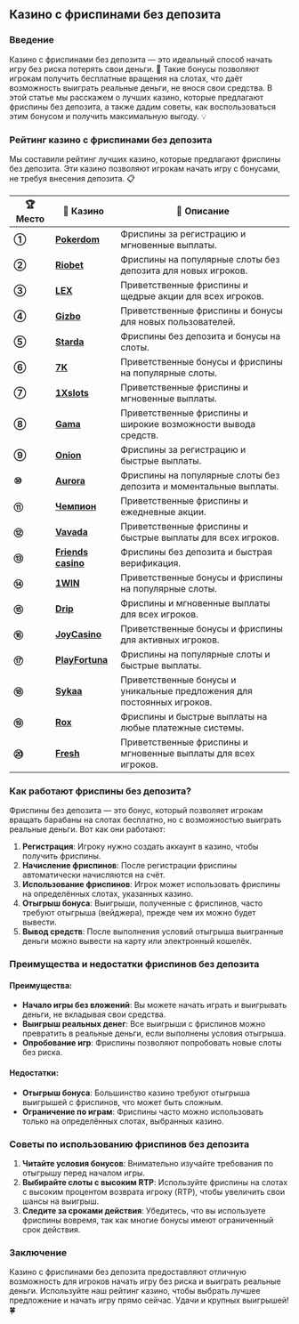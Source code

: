 ## Казино с фриспинами без депозита

### Введение
Казино с фриспинами без депозита — это идеальный способ начать игру без риска потерять свои деньги. 🎰 Такие бонусы позволяют игрокам получить бесплатные вращения на слотах, что даёт возможность выиграть реальные деньги, не внося свои средства. В этой статье мы расскажем о лучших казино, которые предлагают фриспины без депозита, а также дадим советы, как воспользоваться этим бонусом и получить максимальную выгоду. 💡

### Рейтинг казино с фриспинами без депозита

Мы составили рейтинг лучших казино, которые предлагают фриспины без депозита. Эти казино позволяют игрокам начать игру с бонусами, не требуя внесения депозита. 📋

| **🏆 Место** | **🎰 Казино** | **💬 Описание** |
|-------------|-------------|----------------|
| **①** | [**Pokerdom**](https://brandplay.link/4k77v2yx) | Фриспины за регистрацию и мгновенные выплаты. |
| **②** | [**Riobet**](https://brandplay.link/7xBLTPyj) | Фриспины на популярные слоты без депозита для новых игроков. |
| **③** | [**LEX**](https://brandplay.link/zW4hdDFV) | Приветственные фриспины и щедрые акции для всех игроков. |
| **④** | [**Gizbo**](https://brandplay.link/bprXw4YV) | Приветственные фриспины и бонусы для новых пользователей. |
| **⑤** | [**Starda**](https://brandplay.link/fB7xwRFL) | Фриспины без депозита и бонусы на слоты. |
| **⑥** | [**7K**](https://brandplay.link/BvQyFShp) | Приветственные бонусы и фриспины на популярные слоты. |
| **⑦** | [**1Xslots**](https://brandplay.link/hSB1khtr) | Приветственные фриспины и мгновенные выплаты. |
| **⑧** | [**Gama**](https://brandplay.link/j6NMKsDz) | Приветственные фриспины и широкие возможности вывода средств. |
| **⑨** | [**Onion**](https://brandplay.link/zBGRVpQ9) | Фриспины за регистрацию и быстрые выплаты. |
| **⑩** | [**Aurora**](https://10trafic-stat2.com/click/668546556bcc6313411604bd/6766/13032/subaccount) | Фриспины на популярные слоты без депозита и моментальные выплаты. |
| **⑪** | [**Чемпион**](https://temon-gter.cfd/go/lRq?p80412p304504pcc44t17455) | Приветственные фриспины и ежедневные акции. |
| **⑫** | [**Vavada**](https://vavadapartner.pro/?promo=ea5c9275-6854-4505-94fc-95ab18221945-linkb2) | Приветственные фриспины и быстрые выплаты для всех игроков. |
| **⑬** | [**Friends casino**](https://gofriends.vc/linkb2) | Фриспины без депозита и быстрая верификация. |
| **⑭** | [**1WIN**](https://brandplay.link/smXVpBbG) | Приветственные бонусы и фриспины на популярные слоты. |
| **⑮** | [**Drip**](https://drp-ircp01.com/c07e6a3db) | Фриспины и мгновенные выплаты для всех игроков. |
| **⑯** | [**JoyCasino**](https://rpc30.call2me.pro/?/ru/registration?apkpop=0&partner=p24970p3291217pc98f) | Приветственные бонусы и фриспины для активных игроков. |
| **⑰** | [**PlayFortuna**](https://fortunapromo.net/alt/playfortuna/registration?0dc4a9362a71feb7e3f165fb8e766f70) | Фриспины на популярные слоты и быстрые выплаты. |
| **⑱** | [**Sykaa**](https://s-two-way.com/?source=linkb2&pid=30697) | Приветственные бонусы и уникальные предложения для постоянных игроков. |
| **⑲** | [**Rox**](https://rox-pvwfpjgcxe.com/cb1ee18a5) | Фриспины и быстрые выплаты на любые платежные системы. |
| **⑳** | [**Fresh**](https://fresh-eumwkxwao.com/c3f7b485d) | Приветственные фриспины и мгновенные выплаты для всех игроков. |

### Как работают фриспины без депозита?

Фриспины без депозита — это бонус, который позволяет игрокам вращать барабаны на слотах бесплатно, но с возможностью выиграть реальные деньги. Вот как они работают:

1. **Регистрация**: Игроку нужно создать аккаунт в казино, чтобы получить фриспины.
2. **Начисление фриспинов**: После регистрации фриспины автоматически начисляются на счёт.
3. **Использование фриспинов**: Игрок может использовать фриспины на определённых слотах, указанных казино.
4. **Отыгрыш бонуса**: Выигрыши, полученные с фриспинов, часто требуют отыгрыша (вейджера), прежде чем их можно будет вывести.
5. **Вывод средств**: После выполнения условий отыгрыша выигранные деньги можно вывести на карту или электронный кошелёк.

### Преимущества и недостатки фриспинов без депозита

#### Преимущества:
- **Начало игры без вложений**: Вы можете начать играть и выигрывать деньги, не вкладывая свои средства.
- **Выигрыш реальных денег**: Все выигрыши с фриспинов можно превратить в реальные деньги, если выполнены условия отыгрыша.
- **Опробование игр**: Фриспины позволяют попробовать новые слоты без риска.

#### Недостатки:
- **Отыгрыш бонуса**: Большинство казино требуют отыгрыша выигрышей с фриспинов, что может быть сложным.
- **Ограничение по играм**: Фриспины часто можно использовать только на определённых слотах, выбранных казино.

### Советы по использованию фриспинов без депозита

1. **Читайте условия бонусов**: Внимательно изучайте требования по отыгрышу перед началом игры.
2. **Выбирайте слоты с высоким RTP**: Используйте фриспины на слотах с высоким процентом возврата игроку (RTP), чтобы увеличить свои шансы на выигрыш.
3. **Следите за сроками действия**: Убедитесь, что вы используете фриспины вовремя, так как многие бонусы имеют ограниченный срок действия.

### Заключение
Казино с фриспинами без депозита предоставляют отличную возможность для игроков начать игру без риска и выиграть реальные деньги. Используйте наш рейтинг казино, чтобы выбрать лучшее предложение и начать игру прямо сейчас. Удачи и крупных выигрышей! 🍀
